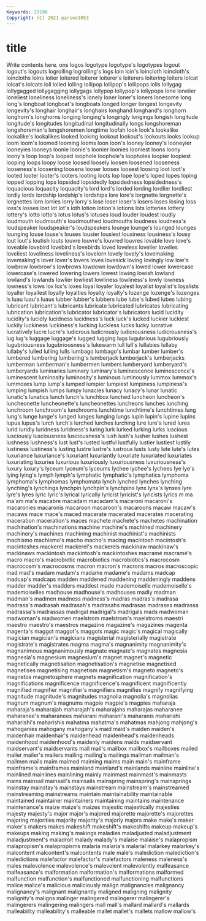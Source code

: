```yaml
---
Keywords: 23198
Copyright: (C) 2021 parsee1053
---
```


# title

Write contents here.
ons logos logotype logotype's logotypes logout logout's logouts logrolling
logrolling's logs loin loin's loincloth loincloth's loincloths loins loiter loitered
loiterer loiterer's loiterers loitering loiters lolcat lolcat's lolcats loll lolled
lolling lollipop lollipop's lollipops lolls lollygag lollygagged lollygagging lollygags lollypop
lollypop's lollypops lone lonelier loneliest loneliness loneliness's lonely loner loner's
loners lonesome long long's longboat longboat's longboats longed longer longest
longevity longevity's longhair longhair's longhairs longhand longhand's longhorn longhorn's longhorns
longing longing's longingly longings longish longitude longitude's longitudes longitudinal longitudinally
longs longshoreman longshoreman's longshoremen longtime loofah look look's lookalike lookalike's
lookalikes looked looking lookout lookout's lookouts looks lookup loom loom's
loomed looming looms loon loon's looney looney's looneyier looneyies looneys
loonie loonie's loonier loonies looniest loons loony loony's loop loop's
looped loophole loophole's loopholes loopier loopiest looping loops loopy loose
loosed loosely loosen loosened looseness looseness's loosening loosens looser looses
loosest loosing loot loot's looted looter looter's looters looting loots
lop lope lope's loped lopes loping lopped lopping lops lopsided
lopsidedly lopsidedness lopsidedness's loquacious loquacity loquacity's lord lord's lorded lording
lordlier lordliest lordly lords lordship lordship's lordships lore lore's lorgnette
lorgnette's lorgnettes lorn lorries lorry lorry's lose loser loser's losers
loses losing loss loss's losses lost lot lot's loth lotion
lotion's lotions lots lotteries lottery lottery's lotto lotto's lotus lotus's
lotuses loud louder loudest loudly loudmouth loudmouth's loudmouthed loudmouths loudness
loudness's loudspeaker loudspeaker's loudspeakers lounge lounge's lounged lounges lounging louse
louse's louses lousier lousiest lousiness lousiness's lousy lout lout's loutish
louts louvre louvre's louvred louvres lovable love love's loveable lovebird
lovebird's lovebirds loved loveless lovelier lovelies loveliest loveliness loveliness's lovelorn
lovely lovely's lovemaking lovemaking's lover lover's lovers loves lovesick loving
lovingly low low's lowbrow lowbrow's lowbrows lowdown lowdown's lowed lower
lowercase lowercase's lowered lowering lowers lowest lowing lowish lowland lowland's
lowlands lowlier lowliest lowliness lowliness's lowly lowness lowness's lows lox
lox's loxes loyal loyaler loyalest loyalist loyalist's loyalists loyaller loyallest
loyally loyalties loyalty loyalty's lozenge lozenge's lozenges ls luau luau's
luaus lubber lubber's lubbers lube lube's lubed lubes lubing lubricant
lubricant's lubricants lubricate lubricated lubricates lubricating lubrication lubrication's lubricator lubricator's
lubricators lucid lucidity lucidity's lucidly lucidness lucidness's luck luck's lucked
luckier luckiest luckily luckiness luckiness's lucking luckless lucks lucky lucrative
lucratively lucre lucre's ludicrous ludicrously ludicrousness ludicrousness's lug lug's luggage
luggage's lugged lugging lugs lugubrious lugubriously lugubriousness lugubriousness's lukewarm lull
lull's lullabies lullaby lullaby's lulled lulling lulls lumbago lumbago's lumbar
lumber lumber's lumbered lumbering lumbering's lumberjack lumberjack's lumberjacks lumberman lumberman's
lumbermen lumbers lumberyard lumberyard's lumberyards luminaries luminary luminary's luminescence luminescence's
luminescent luminosity luminosity's luminous luminously lummox lummox's lummoxes lump lump's
lumped lumpier lumpiest lumpiness lumpiness's lumping lumpish lumps lumpy lunacies
lunacy lunacy's lunar lunatic lunatic's lunatics lunch lunch's lunchbox lunched
luncheon luncheon's luncheonette luncheonette's luncheonettes luncheons lunches lunching lunchroom lunchroom's
lunchrooms lunchtime lunchtime's lunchtimes lung lung's lunge lunge's lunged lunges
lunging lungs lupin lupin's lupine lupins lupus lupus's lurch lurch's
lurched lurches lurching lure lure's lured lures lurid luridly luridness
luridness's luring lurk lurked lurking lurks luscious lusciously lusciousness lusciousness's
lush lush's lusher lushes lushest lushness lushness's lust lust's lusted
lustful lustfully lustier lustiest lustily lustiness lustiness's lusting lustre lustre's
lustrous lusts lusty lute lute's lutes luxuriance luxuriance's luxuriant luxuriantly
luxuriate luxuriated luxuriates luxuriating luxuries luxurious luxuriously luxuriousness luxuriousness's luxury
luxury's lyceum lyceum's lyceums lychee lychee's lychees lye lye's lying
lying's lymph lymph's lymphatic lymphatic's lymphatics lymphoma lymphoma's lymphomas lymphomata
lynch lynched lynches lynching lynching's lynchings lynchpin lynchpin's lynchpins lynx
lynx's lynxes lyre lyre's lyres lyric lyric's lyrical lyrically lyricist
lyricist's lyricists lyrics m ma ma'am ma's macabre macadam macadam's
macaroni macaroni's macaronies macaronis macaroon macaroon's macaroons macaw macaw's macaws
mace mace's maced macerate macerated macerates macerating maceration maceration's maces
machete machete's machetes machination machination's machinations machine machine's machined machinery
machinery's machines machining machinist machinist's machinists machismo machismo's macho macho's
macing macintosh macintosh's macintoshes mackerel mackerel's mackerels mackinaw mackinaw's mackinaws
mackintosh mackintosh's mackintoshes macramé macramé's macro macro's macrobiotic macrobiotics macrobiotics's
macrocosm macrocosm's macrocosms macron macron's macrons macros macroscopic mad mad's
madam madam's madame madame's madams madcap madcap's madcaps madden maddened
maddening maddeningly maddens madder madder's madders maddest made mademoiselle mademoiselle's
mademoiselles madhouse madhouse's madhouses madly madman madman's madmen madness madness's
madras madras's madrasa madrasa's madrasah madrasah's madrasahs madrasas madrases madrassa
madrassa's madrassas madrigal madrigal's madrigals mads madwoman madwoman's madwomen maelstrom
maelstrom's maelstroms maestri maestro maestro's maestros magazine magazine's magazines magenta
magenta's maggot maggot's maggots magic magic's magical magically magician magician's
magicians magisterial magisterially magistrate magistrate's magistrates magma magma's magnanimity magnanimity's
magnanimous magnanimously magnate magnate's magnates magnesia magnesia's magnesium magnesium's magnet
magnet's magnetic magnetically magnetisation magnetisation's magnetise magnetised magnetises magnetising magnetism
magnetism's magneto magneto's magnetos magnetosphere magnets magnification magnification's magnifications magnificence
magnificence's magnificent magnificently magnified magnifier magnifier's magnifiers magnifies magnify magnifying
magnitude magnitude's magnitudes magnolia magnolia's magnolias magnum magnum's magnums magpie
magpie's magpies maharaja maharaja's maharajah maharajah's maharajahs maharajas maharanee maharanee's
maharanees maharani maharani's maharanis maharishi maharishi's maharishis mahatma mahatma's mahatmas
mahjong mahjong's mahoganies mahogany mahogany's maid maid's maiden maiden's maidenhair
maidenhair's maidenhead maidenhead's maidenheads maidenhood maidenhood's maidenly maidens maids maidservant
maidservant's maidservants mail mail's mailbox mailbox's mailboxes mailed mailer mailer's
mailers mailing mailing's mailings mailman mailman's mailmen mails maim maimed
maiming maims main main's mainframe mainframe's mainframes mainland mainland's mainlands
mainline mainline's mainlined mainlines mainlining mainly mainmast mainmast's mainmasts mains
mainsail mainsail's mainsails mainspring mainspring's mainsprings mainstay mainstay's mainstays mainstream
mainstream's mainstreamed mainstreaming mainstreams maintain maintainability maintainable maintained maintainer maintainers
maintaining maintains maintenance maintenance's maize maize's maizes majestic majestically majesties
majesty majesty's major major's majored majorette majorette's majorettes majoring majorities
majority majority's majorly majors make make's maker maker's makers makes
makeshift makeshift's makeshifts makeup makeup's makeups making making's makings maladies
maladjusted maladjustment maladjustment's maladroit malady malady's malaise malaise's malapropism malapropism's
malapropisms malaria malaria's malarial malarkey malarkey's malcontent malcontent's malcontents male
male's malediction malediction's maledictions malefactor malefactor's malefactors maleness maleness's males
malevolence malevolence's malevolent malevolently malfeasance malfeasance's malformation malformation's malformations malformed
malfunction malfunction's malfunctioned malfunctioning malfunctions malice malice's malicious maliciously malign
malignancies malignancy malignancy's malignant malignantly maligned maligning malignity malignity's maligns
malinger malingered malingerer malingerer's malingerers malingering malingers mall mall's mallard
mallard's mallards malleability malleability's malleable mallet mallet's mallets mallow mallow's
